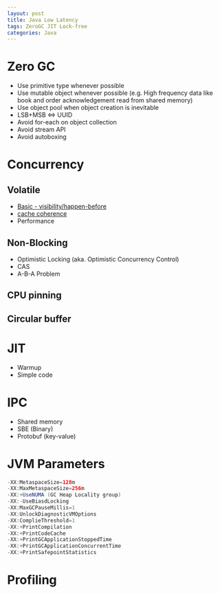 ```yaml
---
layout: post
title: Java Low Latency
tags: ZeroGC JIT Lock-free
categories: Java
---
```


# Zero GC
* Use primitive type whenever possible
* Use mutable object whenever possible (e.g. High frequency data like book and order acknowledgement read from shared memory)
* Use object pool when object creation is inevitable
* LSB+MSB <=> UUID
* Avoid for-each on object collection
* Avoid stream API
* Avoid autoboxing

# Concurrency
## Volatile
* [Basic - visibility/happen-before](https://www.baeldung.com/java-volatile)
* [cache coherence](https://en.wikipedia.org/wiki/Cache_coherence)
* Performance

## Non-Blocking
* Optimistic Locking (aka. Optimistic Concurrency Control)
* CAS
* A-B-A Problem

## CPU pinning

## Circular buffer

# JIT
* Warmup
* Simple code

# IPC
* Shared memory
* SBE (Binary)
* Protobuf (key-value)

# JVM Parameters
```java
-XX:MetaspaceSize=128m
-XX:MaxMetaspaceSize=256m
-XX:+UseNUMA (GC Heap Locality group)
-XX:-UseBiasdLocking
-XX:MaxGCPauseMillis=1
-XX:UnlockDiagnosticVMOptions
-XX:ComplieThreshold=1
-XX:+PrintCompilation
-XX:+PrintCodeCache
-XX:+PrintGCApplicationStoppedTime
-XX:+PrintGCApplicationConcurrentTime
-XX:+PrintSafepointStatistics
```

# Profiling

